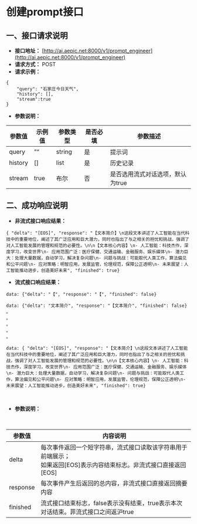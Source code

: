 # 创建prompt接口

## 一、接口请求说明

- **接口地址：**  [http://ai.aepic.net:8000/v1/prompt_engineer](http://ai.aepic.net:8000/v1/prompt_engineer)
- **请求方式：**  POST
- **请求示例：**

```
{
    "query": "石家庄今日天气",
    "history": [],
    "stream":true
}
```

- **参数说明：**

| 参数值     | 示例值  | 参数类型   | 是否必填 | 参数描述               |
|---------|------|--------|------|--------------------|
| query   | ”“   | string | 是    | 提示词                |
| history | []   | list   | 是    | 历史记录               |
| stream  | true | 布尔     | 否    | 是否选用流式对话选项，默认为true |

## 二、成功响应说明

- **非流式接口响应结果：**

```
{ "delta": "[EOS]", "response": "【文本简介】\n这段文本讲述了人工智能在当代科技中的重要地位，阐述了其广泛应用和巨大潜力，同时也指出了与之相关的担忧和挑战，强调了对人工智能发展的管理和规范的必要性。\n\n【文本核心内容】\n- 人工智能：科技杰作，深度学习，改变世界\n- 应用范围广泛：医疗保健、交通运输、金融服务、娱乐媒体\n- 潜力巨大：处理大量数据，自动学习，解决复杂问题\n- 问题与挑战：可能取代人类工作，算法偏见和公平问题\n- 应对策略：明智应用，发展监管，伦理规范，保障公正透明\n- 未来展望：人工智能推动进步，创造美好未来", "finished": true}
```

- **流式接口响应结果：**

```
data: {"delta": "【", "response": "【", "finished": false}

data: {"delta": "文本简介", "response": "【文本简介", "finished": false}
。
。
。
。
。

data: { "delta": "[EOS]", "response": "【文本简介】\n这段文本讲述了人工智能在当代科技中的重要地位，阐述了其广泛应用和巨大潜力，同时也指出了与之相关的担忧和挑战，强调了对人工智能发展的管理和规范的必要性。\n\n【文本核心内容】\n- 人工智能：科技杰作，深度学习，改变世界\n- 应用范围广泛：医疗保健、交通运输、金融服务、娱乐媒体\n- 潜力巨大：处理大量数据，自动学习，解决复杂问题\n- 问题与挑战：可能取代人类工作，算法偏见和公平问题\n- 应对策略：明智应用，发展监管，伦理规范，保障公正透明\n- 未来展望：人工智能推动进步，创造美好未来", "finished": true}
```

<br/>

- **参数说明：**

<br/>

| 参数值      | 内容说明                                                                |
|----------|---------------------------------------------------------------------|
| delta    | 每次事件返回一个短字符串，流式接口读取该字符串用于前端展示；<br/>如果返回[EOS]表示内容结束标志。非流式接口直接返回[EOS] |
| response | 每次事件产生后返回的总内容，非流式接口直接返回摘要内容                                         |
| finished | 流式接口结束标志，false表示没有结束，true表示本次对话结束。菲流式接口之间返沪true                     |